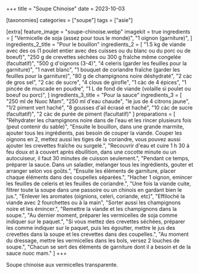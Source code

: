 +++
title = "Soupe Chinoise"
date = 2023-10-03

[taxonomies]
categories = ["soupe"]
tags = ["asie"]

[extra]
feature_image = "soupe-chinoise.webp"
imagekit = true
ingredients = [
  "Vermicelle de soja (assez pour tous le monde)",
  "1 oignon (garniture)",
]
ingredients_2_title = "Pour le bouillon"
ingredients_2 = [
  "1.5 kg de viande avec des os (1 poulet entier avec des cuisses ou du blanc ou du porc ou de boeuf)",
  "250 g de crevettes séchées ou 300 g fraîche même congelée (facultatif)",
  "500 g d'oignons (3-4)",
  "4 celeris (garder les feuilles pour la garniture)",
  "1 navet blanc",
  "1 bouquet de coriandre fraîche (garder les feuilles pour la garniture)",
  "80 g de champignons noire déshydraté",
  "2 càc de gros sel",
  "2 càc de sucre",
  "4 clous de girofle",
  "1 càc de 4 épices",
  "1 pincée de muscade en poudre",
  "1 L de fond de viande (volaille si poulet ou boeuf ou porc)",
]
ingredients_3_title = "Pour la sauce"
ingredients_3 = [
  "250 ml de Nuoc Mam",
  "250 ml d'eau chaude",
  "le jus de 4 citrons jaune",
  "1/2 piment vert haché",
  "8 gousses d'ail écrasé et haché",
  "10 càc de sucre (facultatif)",
  "2 càc de purée de piment (facultatif)"
]
preparations = [
  "Réhydrater les champignons noire dans de l'eau et les rincer plusieurs fois (peut contenir du sable)",
  "Ensuite le bouillon, dans une grande marmite, ajouter tous les ingrédients, pas besoin de couper la viande. Couper les oignons en 2, mettez aussi les tiges de la coriandre, vous pouvez aussi ajouter les crevettes fraîche ou surgelé.",
  "Recouvrir d'eau et cuire 1 h 30 à feu doux et à couvert après ébullition, dans une cocotte minute ou un autocuiseur, il faut 30 minutes de cuisson seulement.",
  "Pendant ce temps, préparer la sauce. Dans un saladier, mélanger tous les ingrédients, gouter et arranger selon vos goûts.",
  "Ensuite les éléments de garniture, placer chaque éléments dans des coupelles séparées.",
  "Hacher 1 oignon, emincer les feuilles de celeris et les feuilles de coriandre.",
  "Une fois la viande cuite, filtrer toute la soupe dans une passoire ou un chinois en gardant bien le jus.",
  "Enlever les aromates (oignions, celeri, coriande, etc)",
  "Effiloché la viande avec 2 fourchettes ou à la main",
  "Sorter aussi les champignons noire et les émincer.",
  "Remettre la viande et les champignons dans la soupe.",
  "Au dernier moment, préparer les vermicelles de soja comme indiquer sur le paquet.",
  "Si vous mettez des crevettes séchées, préparer les comme indiquer sur le paquet, puis les égoutter, mettre le jus des crevettes dans la soupe et les crevettes dans des coupelles.",
  "Au moment du dressage, mettre les vermicelles dans les bols, versez 2 louches de soupe.",
  "Chacun se sert des éléments de garniture dont il a besoin et de la sauce nuoc mam."
]
+++

Soupe chinoise aux vermicelles transparente.
